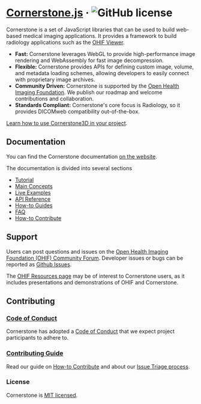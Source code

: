 # [Cornerstone.js](https://cornerstonejs.org/) &middot; ![GitHub license](https://img.shields.io/badge/license-MIT-blue.svg)

Cornerstone is a set of JavaScript libraries that can be used to build web-based medical imaging applications. It provides a framework to build radiology applications such as the [OHIF Viewer](https://ohif.org/).

- **Fast:** Cornerstone leverages WebGL to provide high-performance image rendering and WebAssembly for fast image decompression.
- **Flexible:** Cornerstone provides APIs for defining custom image, volume, and metadata loading schemes, allowing developers to easily connect with proprietary image archives.
- **Community Driven:** Cornerstone is supported by the [Open Health Imaging Foundation](https://ohif.org/). We publish our roadmap and welcome contributions and collaboration.
- **Standards Compliant:** Cornerstone's core focus is Radiology, so it provides DICOMweb compatibility out-of-the-box.

[Learn how to use Cornerstone3D in your project](https://www.cornerstonejs.org/docs/getting-started/overview).

## Documentation

You can find the Cornerstone documentation [on the website](https://cornerstonejs.org/).

The documentation is divided into several sections

- [Tutorial](https://cornerstonejs.org/docs/category/tutorials)
- [Main Concepts](https://cornerstonejs.org/docs/category/concepts)
- [Live Examples](https://www.cornerstonejs.org/docs/examples)
- [API Reference](https://cornerstonejs.org/api)
- [How-to Guides](https://cornerstonejs.org/docs/category/how-to-guides)
- [FAQ](https://cornerstonejs.org/docs/faq)
- [How-to Contribute](https://cornerstonejs.org/docs/category/contributing)

## Support

Users can post questions and issues on the [Open Health Imaging Foundation (OHIF) Community Forum](https://community.ohif.org/). Developer issues or bugs can be reported as [Github Issues](https://github.com/cornerstonejs/cornerstone3D/issues).

The [OHIF Resources page](https://v3-docs.ohif.org/resources) may be of interest to Cornerstone users, as it includes presentations and demonstrations of OHIF and Cornerstone.

## Contributing

### [Code of Conduct](./CODE_OF_CONDUCT.md)

Cornerstone has adopted a [Code of Conduct](./CODE_OF_CONDUCT.md) that we expect project participants to adhere to.

### [Contributing Guide](https://cornerstonejs.org/docs/category/contributing)

Read our guide on [How-to Contribute](https://cornerstonejs.org/docs/category/contributing) and about our [Issue Triage process](https://v3-docs.ohif.org/development/our-process).

### License

Cornerstone is [MIT licensed](./LICENSE).

